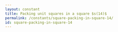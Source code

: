```yaml
---
layout: constant
title: Packing unit squares in a square $s(14)$
permalink: /constants/square-packing-in-square-14/
id: square-packing-in-square-14
---
```

